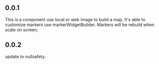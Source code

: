 ## 0.0.1

This is a component use local or web image to build a map.
It's able to customize markers use markerWidgetBuilder.
Markers will be rebuild when scale on screen;

## 0.0.2

update to nullsafety.